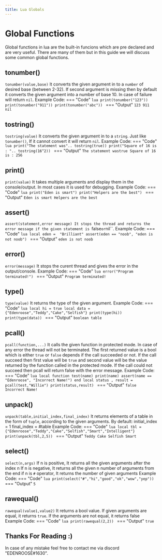 ```yaml
---
title: Lua Globals
---
```

# Global Functions
Global functions in lua are the built-in funcions which are pre declared and are very useful.
There are many of them but in this guide we will discuss some common global functions.

## tonumber()
``tonumber(value,base)``
It converts the given argument in to a ``number`` of desired base (between 2-32). If second argument is missing then by default it converts the given argument into a number of base 10. In case of failure will return ``nil``.
Example Code:
=== "Code"
	```lua
	print(tonumber("123"))
    print(tonumber("911"))
    print(tonumber("abc"))
	```
=== "Output"
	```
	 123
     911
     nil
	```

## tostring()
``tostring(value)``
It converts the given argument in to a ``string``. Just like ``tonumber()``, If it cannot convert it will return ``nil``.
Example Code:
=== "Code"
	```lua
	print("The statement was".. tostring(true))
    print("Square of 16 is : ".. tostring(16^2))
	```
=== "Output"
	```
	 The statement wastrue
     Square of 16 is : 256
	```

## print()
``print(value)``
It takes multiple arguments and display them in the console/output. In most cases it is used for debugging.
Example Code:
=== "Code"
	```lua
	print("Eden is smart")
    print("Helpers are the best")
	```
=== "Output"
	```
	 Eden is smart
     Helpers are the best
	```

## assert()
``assert(statement,error message)
It stops the thread and returns the error message if the given statement is ``false`` or ``nil``.
Example Code:
=== "Code"
	```lua
	local eden =  "Brilliant"
    assert(eden == "noob", "eden is not noob")
	```
=== "Output"
	```
	 eden is not noob
	```

## error()
``error(message)``
It stops the curent thread and gives the error in the output/console.
Example Code:
=== "Code"
	```lua
	error("Program terminated!")
	```
=== "Output"
	```
	 Program terminated!
	```

## type()
``type(value)``
It returns the type of the given argument.
Example Code:
=== "Code"
	```lua
	local hi = true
    local data = {"Edenroose","Teddy","Cake","Selfish"}
    print(type(hi))
    print(type(data))
	```
=== "Output"
	```
	 boolean
     table
	```

## pcall()
``pcall(function,...)``
It calls the given function in protected mode. In case of any error the thread will not be terminated. The first returned value is a bool which is either `true` or `false` depends if the call succeeded or not. If the call succeed then first value will be `true` and second value will be the value returned by the function called in the protected mode. If the call could not succeed then pcall will return false with the error message.
Example Code:
=== "Code"
	```lua
	local function test(name)
	    print(name)
	    assert(name == "Edenroose", "Incorrect Name!")
    end
    local status , result = pcall(test,"Willie")
    print(status,result)
	```
=== "Output"
	```
	 false	 Incorrect Name!
	```

## unpack()
``unpack(table,initial_index,final_index)``
It returns elements of a table in the form of `tuple`, according to the given arguments. By default: initial_index = 1
final_index = #table
Example Code:
=== "Code"
	```lua
	local tbl = {"Edenroose","Teddy","Cake","Selfish","Smart","Intelligent"}
    print(unpack(tbl,2,5))
	```
=== "Output"
	```
	  Teddy Cake Selfish Smart
	```
## select()
``select(n,args)``
If n is positive, It returns all the given arguments after the index n
If n is negative, It returns all the given n number of arguments from the end
if n is `#` operator, It returns the number of given arguments
Example Code:
=== "Code"
	```lua
	print(select("#","hi","good","ok","wow","yep"))
	```
=== "Output"
	```
	  5
	```
## rawequal()
``rawequal(value1,value2)``
It returns a bool value. If given arguments are equal, it returns `true`. If the arguments are not equal, it returns false
Example Code:
=== "Code"
	```lua
	print(rawequal(2,2))
	```
=== "Output"
	```
	 true
	```

## Thanks For Reading :)
In case of any mistake feel free to contact me via discord "EDENROOSE#1630".
